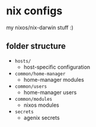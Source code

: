 # nix configs

my nixos/nix-darwin stuff :)

## folder structure

- `hosts/`
  - host-specific configuration
- `common/home-manager`
  - home-manager modules
- `common/users`
  - home-manager users
- `common/modules`
  - nixos modules
- `secrets`
  - agenix secrets
